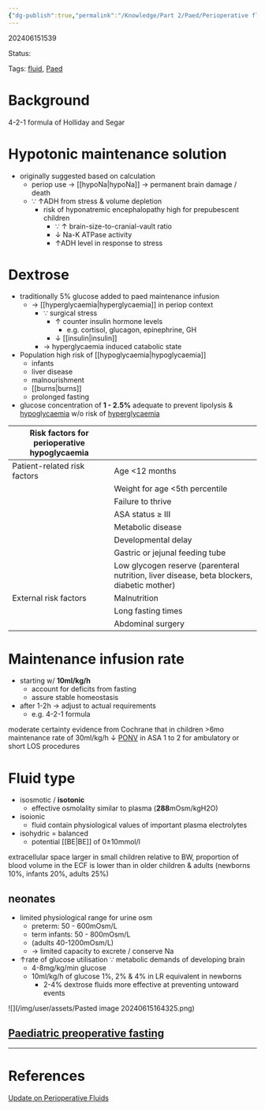 ```yaml
---
{"dg-publish":true,"permalink":"/Knowledge/Part 2/Paed/Perioperative fluids/"}
---
```



202406151539

Status: 

Tags: [fluid](fluid), [Paed](../../Medicine/Paediatrics.md)

# Background
4-2-1 formula of Holliday and Segar

# Hypotonic maintenance solution
- originally suggested based on calculation
	- periop use → [[hypoNa\|hypoNa]] → permanent brain damage / death
	- ∵ ↑ADH from stress & volume depletion
		- risk of hyponatremic encephalopathy high for prepubescent children
			- ∵ ↑ brain-size-to-cranial-vault ratio
			- ↓ Na-K ATPase activity
			- ↑ADH level in response to stress

# Dextrose
- traditionally 5% glucose added to paed maintenance infusion
	- → [[hyperglycaemia\|hyperglycaemia]] in periop context
		- ∵ surgical stress
			- ↑ counter insulin hormone levels
				- e.g. cortisol, glucagon, epinephrine, GH
			- ↓ [[insulin\|insulin]]
		- → hyperglycaemia induced catabolic state
- Population high risk of [[hypoglycaemia\|hypoglycaemia]]
	- infants
	- liver disease
	- malnourishment
	- [[burns\|burns]]
	- prolonged fasting
- glucose concentration of **1 - 2.5%** adequate to prevent lipolysis & [hypoglycaemia](hypoglycaemia) w/o risk of [hyperglycaemia](hyperglycaemia)

|Risk factors for perioperative hypoglycaemia|   |
|---|---|
|Patient-related risk factors|Age <12 months|
||Weight for age <5th percentile|
||Failure to thrive|
||ASA status ≥ III|
||Metabolic disease|
||Developmental delay|
||Gastric or jejunal feeding tube|
||Low glycogen reserve (parenteral nutrition, liver disease, beta blockers, diabetic mother)|
|External risk factors|Malnutrition|
||Long fasting times|
||Abdominal surgery|

# Maintenance infusion rate
- starting w/ **10ml/kg/h**
	- account for deficits from fasting
	- assure stable homeostasis
- after 1-2h → adjust to actual requirements
	- e.g. 4-2-1 formula

moderate certainty evidence from Cochrane that in children >6mo maintenance rate of 30ml/kg/h ↓ [PONV](../../Medicine/Postoperative%20nausea%20and%20vomiting.md) in ASA 1 to 2 for ambulatory or short LOS procedures

# Fluid type
- isosmotic / **isotonic**
	- effective osmolality similar to plasma (**288**mOsm/kgH2O)
- isoionic
	- fluid contain physiological values of important plasma electrolytes
- isohydric = balanced
	- potential [[BE\|BE]] of 0±10mmol/l

extracellular space larger in small children relative to BW, proportion of blood volume in the ECF is lower than in older children & adults (newborns 10%, infants 20%, adults 25%)

## neonates
- limited physiological range for urine osm
	- preterm: 50 - 600mOsm/L
	- term infants: 50 - 800mOsm/L
	- (adults 40-1200mOsm/L)
	- → limited capacity to excrete / conserve Na
- ↑rate of glucose utilisation ∵ metabolic demands of developing brain
	- 4-8mg/kg/min glucose
	- 10ml/kg/h of glucose 1%, 2% & 4% in LR equivalent in newborns
		- 2-4% dextrose fluids more effective at preventing untoward events

![](/img/user/assets/Pasted image 20240615164325.png)
## [Paediatric preoperative fasting](Paediatric%20preoperative%20fasting.md)


___
# References
[Update on Perioperative Fluids](../../../Reference%20notes/Readwise/Articles/Update%20on%20Perioperative%20Fluids.md)

